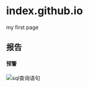 # index.github.io
my first page

## 报告
#### 预警
![sql查询语句](http://f.hiphotos.baidu.com/image/pic/item/4ec2d5628535e5dd22552b397ec6a7efcf1b62df.jpg)
